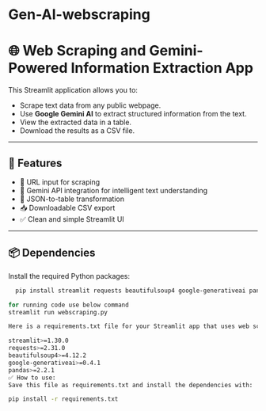 # Gen-AI-webscraping

# 🌐 Web Scraping and Gemini-Powered Information Extraction App

This Streamlit application allows you to:
- Scrape text data from any public webpage.
- Use **Google Gemini AI** to extract structured information from the text.
- View the extracted data in a table.
- Download the results as a CSV file.

---

## 🚀 Features

- 🔗 URL input for scraping
- 🧠 Gemini API integration for intelligent text understanding
- 📄 JSON-to-table transformation
- 📥 Downloadable CSV export
- ✅ Clean and simple Streamlit UI

---

## 📦 Dependencies

Install the required Python packages:

```bash
  pip install streamlit requests beautifulsoup4 google-generativeai pandas

for running code use below command
streamlit run webscraping.py

Here is a requirements.txt file for your Streamlit app that uses web scraping, Google Gemini API, and data processing:

streamlit>=1.30.0
requests>=2.31.0
beautifulsoup4>=4.12.2
google-generativeai>=0.4.1
pandas>=2.2.1
✅ How to use:
Save this file as requirements.txt and install the dependencies with:

pip install -r requirements.txt
